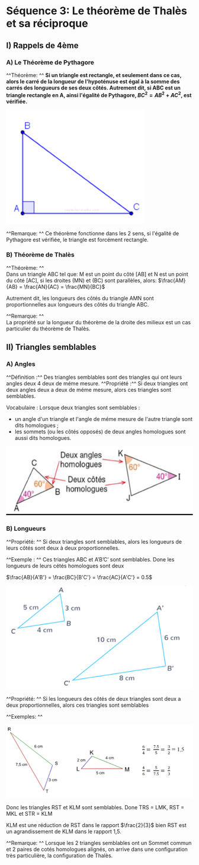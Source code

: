 # Séquence 3: Le théorème de Thalès et sa réciproque
## I) Rappels de 4ème
### A) Le Théorème de Pythagore

^^Théorème: ^^ **Si un triangle est rectangle, et seulement dans ce cas, 
alors le carré de la longueur de l'hypoténuse est égal à la somme 
des carrés des longueurs de ses deux côtés. Autrement dit, si ABC
est un triangle rectangle en A, ainsi l'égalité de Pythagore,
$BC^2 = AB^2 + AC^2$, est vérifiée.**

![](../../assets/noscans/maths/maths-chapter4-graphique1.png)

^^Remarque: ^^ Ce théorème fonctionne dans les 2 sens, si l'égalité
de Pythagore est vérifiée, le triangle est forcément rectangle.

### B) Théorème de Thalès

^^Théorème: ^^<br />
Dans un triangle ABC tel que: M est un point du côté [AB] et N
est un point du côté [AC], si les droites (MN) et (BC) sont
parallèles, alors: $\frac{AM}{AB} = \frac{AN}{AC} = \frac{MN}{BC}$

Autrement dit, les longueurs des côtés du triangle AMN sont
proportionnelles aux longueurs des côtés du triangle ABC.

^^Remarque: ^^<br />
La propriété sur la longueur du théorème de la droite des milieux
est un cas particulier du théorème de Thalès.

## II) Triangles semblables
### A) Angles

^^Définition :^^ Des triangles semblables sont des triangles qui ont leurs angles deux 4 deux de méme mesure.
^^Propriété :^^ Si deux triangles ont deux angles deux a deux de méme mesure, alors ces triangles sont semblables.

Vocabulaire : Lorsque deux triangles sont semblables :
- un angle d'un triangle et l'angle de méme mesure de l'autre triangle sont dits homologues ;
- les sommets (ou les côtés opposés) de deux angles homologues sont aussi dits homologues.

![](../../assets/noscans/maths/maths-chapter4-graphique4.png)

### B) Longueurs

^^Propriété: ^^ Si deux triangles sont semblables, alors les longueurs de leurs côtés sont deux à deux proportionnelles.

^^Exemple : ^^ Ces triangles ABC et A’B’C’ sont semblables. Done les longueurs de leurs cétés homologues sont deux

$\frac{AB}{A'B'} = \frac{BC}{B'C'} = \frac{AC}{A'C'} = 0.5$

![](../../assets/noscans/maths/maths-chapter4-graphique2.png)

^^Propriété: ^^ Si les longueurs des côtés de deux triangles sont deux a deux proportionnelles, alors ces triangles sont semblables

^^Exemples: ^^

![](../../assets/noscans/maths/maths-chapter4-graphique3.png)

Donc les triangles RST et KLM sont semblables. Done TRS = LMK, RST = MKL et STR = KLM

KLM est une réduction de RST dans le rapport $\frac{2}{3}$ bien RST est un agrandissement de KLM dans le rapport 1,5.


^^Remarque: ^^ Lorsque les 2 triangles semblables ont un Sommet commun et 2 paires de cotés homologues alignés,
on arrive dans une configuration très particulière, la configuration de Thalès.


